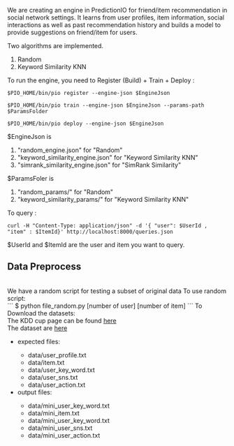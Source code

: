 We are creating an engine in PredictionIO for friend/item recommendation in social network settings. It learns from user profiles, item information, social interactions as well as past recommendation history and builds a model to provide suggestions on friend/item for users.

Two algorithms are implemented.

1. Random
2. Keyword Similarity KNN

To run the engine, you need to Register (Build) + Train + Deploy : 

```
$PIO_HOME/bin/pio register --engine-json $EngineJson

$PIO_HOME/bin/pio train --engine-json $EngineJson --params-path $ParamsFolder

$PIO_HOME/bin/pio deploy --engine-json $EngineJson
```

$EngineJson is

1. "random_engine.json" for "Random"
2. "keyword_similarity_engine.json" for "Keyword Similarity KNN"
3. "simrank_similarity_engine.json" for "SimRank Similarity"

$ParamsFoler is
1. "random_params/" for "Random"
2. "keyword_similarity_params/" for "Keyword Similarity KNN"

To query :

```
curl -H "Content-Type: application/json" -d '{ "user": $UserId , "item" : $ItemId}' http://localhost:8000/queries.json
```

$UserId and $ItemId are the user and item you want to query.

<h2>Data Preprocess</h2><br/>
We have a random script for testing a subset of original data
To use random script:<br/>
```
$ python file_random.py [number of user] [number of item] 
```
To Download the datasets:<br/>
The KDD cup page can be found <a href="https://www.kddcup2012.org/c/kddcup2012-track1">here</a><br/>
The dataset are <a href="https://www.kddcup2012.org/c/kddcup2012-track1/data">here</a><br/>
<ul>
  <li>expected files:</li> 
    <ul>
      <li>data/user_profile.txt</li>
      <li>data/item.txt</li>
      <li>data/user_key_word.txt</li>
      <li>data/user_sns.txt</li>
      <li>data/user_action.txt</li>
    </ul>
  <li>output files:</li>
    <ul>
      <li>data/mini_user_key_word.txt</li>
      <li>data/mini_item.txt</li>
      <li>data/mini_user_key_word.txt</li>
      <li>data/mini_user_sns.txt</li>
      <li>data/mini_user_action.txt</li>
    </ul>
</ul>
